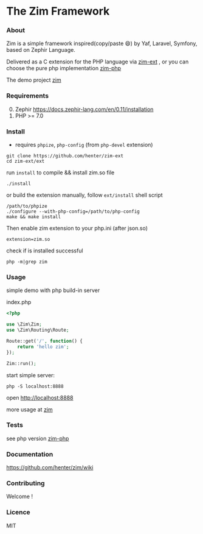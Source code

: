 # The Zim Framework

### About

Zim is a simple framework inspired(copy/paste 😄) by Yaf, Laravel, Symfony, based on Zephir Language.

Delivered as a C extension for the PHP language via [zim-ext](https://github.com/henter/zim-ext) , or you can choose the pure php implementation [zim-php](https://github.com/henter/zim-php)

The demo project [zim](https://github.com/henter/zim)

### Requirements

0. Zephir https://docs.zephir-lang.com/en/0.11/installation
1. PHP >= 7.0

### Install

* requires `phpize`, `php-config` (from `php-devel` extension)
```
git clone https://github.com/henter/zim-ext
cd zim-ext/ext
```
run `install` to compile && install zim.so file
```
./install
```

or build the extension manually, follow `ext/install` shell script

```
/path/to/phpize
./configure --with-php-config=/path/to/php-config
make && make install
```

Then enable zim extension to your php.ini (after json.so)

```
extension=zim.so
```

check if is installed successful
```
php -m|grep zim
```

### Usage

simple demo with php build-in server

index.php
```php
<?php

use \Zim\Zim;
use \Zim\Routing\Route;

Route::get('/', function() {
    return 'hello zim';
});

Zim::run();

```

start simple server:

`php -S localhost:8888`

open [http://localhost:8888](http://localhost:8888)

more usage at [zim](https://github.com/henter/zim)

### Tests

see php version [zim-php](https://github.com/henter/zim-php)

### Documentation

https://github.com/henter/zim/wiki

### Contributing

Welcome !

### Licence

MIT
